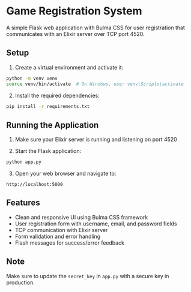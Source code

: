 # Game Registration System

A simple Flask web application with Bulma CSS for user registration that communicates with an Elixir server over TCP port 4520.

## Setup

1. Create a virtual environment and activate it:
```bash
python -m venv venv
source venv/bin/activate  # On Windows, use: venv\Scripts\activate
```

2. Install the required dependencies:
```bash
pip install -r requirements.txt
```

## Running the Application

1. Make sure your Elixir server is running and listening on port 4520

2. Start the Flask application:
```bash
python app.py
```

3. Open your web browser and navigate to:
```
http://localhost:5000
```

## Features

- Clean and responsive UI using Bulma CSS framework
- User registration form with username, email, and password fields
- TCP communication with Elixir server
- Form validation and error handling
- Flash messages for success/error feedback

## Note

Make sure to update the `secret_key` in `app.py` with a secure key in production. 